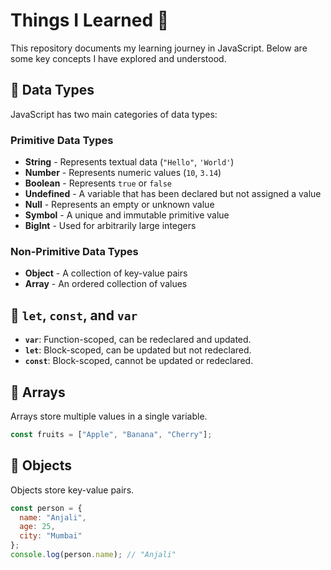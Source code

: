 # Things I Learned 🚀

This repository documents my learning journey in JavaScript. Below are some key concepts I have explored and understood.

## 📌 Data Types
JavaScript has two main categories of data types:

### **Primitive Data Types**
- **String** - Represents textual data (`"Hello"`, `'World'`)
- **Number** - Represents numeric values (`10`, `3.14`)
- **Boolean** - Represents `true` or `false`
- **Undefined** - A variable that has been declared but not assigned a value
- **Null** - Represents an empty or unknown value
- **Symbol** - A unique and immutable primitive value
- **BigInt** - Used for arbitrarily large integers

### **Non-Primitive Data Types**
- **Object** - A collection of key-value pairs
- **Array** - An ordered collection of values

## 📌 `let`, `const`, and `var`
- **`var`**: Function-scoped, can be redeclared and updated.
- **`let`**: Block-scoped, can be updated but not redeclared.
- **`const`**: Block-scoped, cannot be updated or redeclared.

## 📌 Arrays
Arrays store multiple values in a single variable.
```javascript
const fruits = ["Apple", "Banana", "Cherry"];
```

## 📌 Objects
Objects store key-value pairs.
``` javascript
const person = {
  name: "Anjali",
  age: 25,
  city: "Mumbai"
};
console.log(person.name); // "Anjali"
